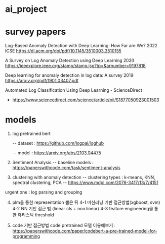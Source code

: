 # ai_project

# survey papers
Log-Based Anomaly Detection with Deep Learning: How Far are We? 2022 ICSE
https://dl.acm.org/doi/pdf/10.1145/3510003.3510155

A Survey on Log Anomaly Detection using Deep Learning 2020 
https://ieeexplore.ieee.org/stamp/stamp.jsp?tp=&arnumber=9197818

Deep learning for anomaly detection in log data: A survey 2019
https://arxiv.org/pdf/1901.03407.pdf

Automated Log Classification Using Deep Learning - ScienceDirect
- https://www.sciencedirect.com/science/article/pii/S1877050923001503
# models

1. log pretrained bert

   -- dataset : https://github.com/logpai/loghub

   -- model : https://arxiv.org/abs/2103.04475

2. Sentiment Analysis
-- baseline models : https://paperswithcode.com/task/sentiment-analysis
3. clustering with anomaly detection
-- clustering types : k-means, KNN, spectral clustering, PCA
-- https://www.mdpi.com/2076-3417/13/7/4151

urgent one : log parsing and grouping

4. plm을 통한 representation 뽑은 뒤
4-1 머신러닝 기반 접근방법(xgboost, svm)
4-2 NN 기반 접근 법 (linear cls + non linear)
4-3 feature engineering을 통한 휴리스틱 threshold

5. code 기반 접근방법
code pretrained 모델 이용해보기 : https://paperswithcode.com/paper/codebert-a-pre-trained-model-for-programming


   
